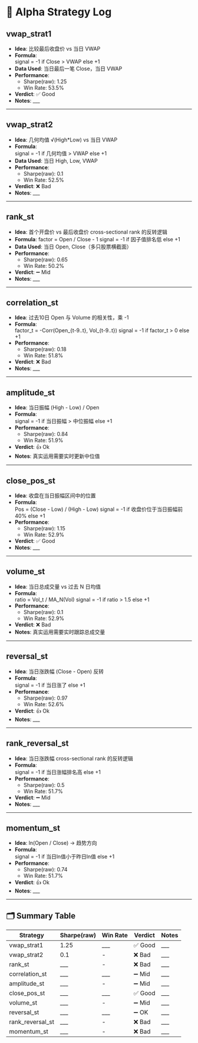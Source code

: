 # 📓 Alpha Strategy Log

## vwap_strat1
- **Idea**: 比较最后收盘价 vs 当日 VWAP  
- **Formula**:  
  signal = -1 if Close > VWAP else +1
- **Data Used**: 当日最后一笔 Close，当日 VWAP 
- **Performance**:  
  - Sharpe(raw): 1.25
  - Win Rate: 53.5%
- **Verdict**: ✅ Good  
- **Notes**: ___  

---

## vwap_strat2
- **Idea**: 几何均值 √(High*Low) vs 当日 VWAP 
- **Formula**:  
  signal = -1 if 几何均值 > VWAP else +1 
- **Data Used**: 当日 High, Low, VWAP
- **Performance**:  
  - Sharpe(raw): 0.1
  - Win Rate: 52.5%
- **Verdict**: ❌ Bad  
- **Notes**: ___  

---

## rank_st
- **Idea**: 首个开盘价 vs 最后收盘价 cross-sectional rank 的反转逻辑
- **Formula**:
  factor = Open / Close - 1
  signal = -1 if 因子值排名低 else +1 
- **Data Used**: 当日 Open, Close（多只股票横截面） 
- **Performance**:  
  - Sharpe(raw): 0.65
  - Win Rate: 50.2%  
- **Verdict**: ➖ Mid
- **Notes**: ___  

---

## correlation_st
- **Idea**: 过去10日 Open 与 Volume 的相关性，乘 -1  
- **Formula**:  
  factor_t = -Corr(Open_{t-9..t}, Vol_{t-9..t})
  signal = -1 if factor_t > 0 else +1
- **Performance**:  
  - Sharpe(raw): 0.18
  - Win Rate: 51.8%
- **Verdict**: ❌ Bad  
- **Notes**: ___  

---

## amplitude_st
- **Idea**: 当日振幅 (High - Low) / Open
- **Formula**:  
  signal = -1 if 当日振幅 > 中位振幅 else +1
- **Performance**:  
  - Sharpe(raw): 0.84
  - Win Rate: 51.9%
- **Verdict**: 👍 Ok
- **Notes**: 真实运用需要实时更新中位值

---

## close_pos_st
- **Idea**: 收盘在当日振幅区间中的位置  
- **Formula**:  
  Pos = (Close - Low) / (High - Low) 
  signal = -1 if 收盘价位于当日振幅前40% else +1
- **Performance**:  
  - Sharpe(raw): 1.15
  - Win Rate: 52.9%
- **Verdict**: ✅ Good  
- **Notes**: ___  

---

## volume_st
- **Idea**: 当日总成交量 vs 过去 N 日均值  
- **Formula**:  
  ratio = Vol_t / MA_N(Vol)
  signal = -1 if ratio > 1.5 else +1
- **Performance**:  
  - Sharpe(raw): 0.1
  - Win Rate: 52.9%
- **Verdict**: ❌ Bad 
- **Notes**: 真实运用需要实时跟踪总成交量

---

## reversal_st
- **Idea**: 当日涨跌幅 (Close - Open) 反转
- **Formula**:  
  signal = -1 if 当日涨了 else +1
- **Performance**:  
  - Sharpe(raw): 0.97
  - Win Rate: 52.6%
- **Verdict**: 👍 Ok 
- **Notes**: ___

---

## rank_reversal_st
- **Idea**: 当日涨跌幅 cross-sectional rank 的反转逻辑
- **Formula**:  
  signal = -1 if 当日涨幅排名高 else +1
- **Performance**:  
  - Sharpe(raw): 0.5
  - Win Rate: 51.7%
- **Verdict**: ➖ Mid  
- **Notes**: ___  

---

## momentum_st
- **Idea**: ln(Open / Close) → 趋势方向
- **Formula**:  
  signal = -1 if 当日ln值小于昨日ln值 else +1
- **Performance**:  
  - Sharpe(raw): 0.74
  - Win Rate: 51.7%
- **Verdict**: 👍 Ok
- **Notes**: ___  

---

## 🗂 Summary Table

| Strategy         | Sharpe(raw) | Win Rate       | Verdict | Notes  |
|------------------|-------------|----------------|---------|--------|
| vwap_strat1      | 1.25        | ___            | ✅ Good | ___    |
| vwap_strat2      | 0.1         | -              | ❌ Bad  | ___    |
| rank_st          | ___         | -              | ❌ Bad  | ___    |
| correlation_st   | ___         | ___            | ➖ Mid  | ___    |
| amplitude_st     | ___         | -              | ➖ Mid  | ___    |
| close_pos_st     | ___         | ___            | ✅ Good | ___    |
| volume_st        | ___         | -              | ➖ Mid  | ___    |
| reversal_st      | ___         | ___            | ➖ OK   | ___    |
| rank_reversal_st | ___         | -              | ❌ Bad  | ___    |
| momentum_st      | ___         | -              | ❌ Bad  | ___    |
